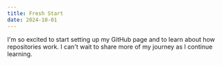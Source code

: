 ```yaml
---
title: Fresh Start
date: 2024-10-01
---
```

I'm so excited to start setting up my GitHub page and to learn about how repositories work. I can't wait to share more of my journey as I continue learning.

